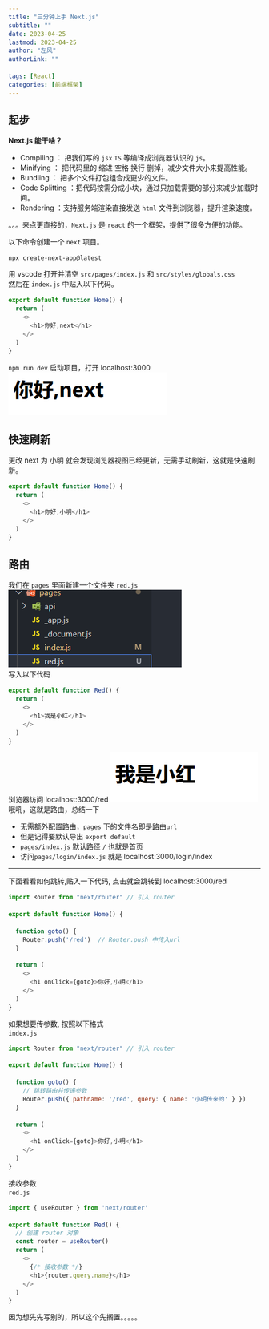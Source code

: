 ```yaml
---
title: "三分钟上手 Next.js"
subtitle: ""
date: 2023-04-25
lastmod: 2023-04-25
author: "左风"
authorLink: ""

tags: [React]
categories: [前端框架]
---
```


## 起步
**Next.js 能干啥？**
- Compiling ： 把我们写的 `jsx` `TS` 等编译成浏览器认识的 `js`。
- Minifying ： 把代码里的 缩进 空格 换行 删掉，减少文件大小来提高性能。
- Bundling  ： 把多个文件打包组合成更少的文件。
- Code Splitting ：把代码按需分成小块，通过只加载需要的部分来减少加载时间。
- Rendering ：支持服务端渲染直接发送 `html` 文件到浏览器，提升渲染速度。

。。。来点更直接的，`Next.js` 是 `react` 的一个框架，提供了很多方便的功能。   

以下命令创建一个 `next` 项目。
```
npx create-next-app@latest
```
用 vscode 打开并清空 `src/pages/index.js` 和 `src/styles/globals.css`  
然后在 `index.js` 中贴入以下代码。
```js
export default function Home() {
  return (
    <>
      <h1>你好,next</h1>
    </>
  )
}
```
`npm run dev` 启动项目，打开 localhost:3000 
![alt 属性文本](./image/1.png)  

## 快速刷新
更改 next 为 小明 就会发现浏览器视图已经更新，无需手动刷新，这就是快速刷新。
```js
export default function Home() {
  return (
    <>
      <h1>你好,小明</h1>
    </>
  )
}
```

## 路由
我们在 `pages` 里面新建一个文件夹 `red.js`
![alt 属性文本](./image/2.png)  
写入以下代码
```js
export default function Red() {
  return (
    <>
      <h1>我是小红</h1>
    </>
  )
}
```
浏览器访问 localhost:3000/red 
![alt 属性文本](./image/3.png)  
哦吼，这就是路由，总结一下
- 无需额外配置路由，`pages` 下的文件名即是路由`url`
- 但是记得要默认导出 `export default`
- `pages/index.js` 默认路径 `/` 也就是首页
- 访问`pages/login/index.js` 就是 localhost:3000/login/index
***
下面看看如何跳转,贴入一下代码, 点击就会跳转到 localhost:3000/red
```js
import Router from "next/router" // 引入 router

export default function Home() {

  function goto() {
    Router.push('/red')  // Router.push 中传入url
  }

  return (
    <>
      <h1 onClick={goto}>你好,小明</h1>
    </>
  )
}
```
如果想要传参数, 按照以下格式   
`index.js`
```js
import Router from "next/router" // 引入 router

export default function Home() {

  function goto() {
    // 跳转路由并传递参数
    Router.push({ pathname: '/red', query: { name: '小明传来的' } })
  }

  return (
    <>
      <h1 onClick={goto}>你好,小明</h1>
    </>
  )
}
```
接收参数   
`red.js`
```js
import { useRouter } from 'next/router'

export default function Red() {
  // 创建 router 对象
  const router = useRouter()
  return (
    <>
      {/* 接收参数 */}
      <h1>{router.query.name}</h1>
    </>
  )
}
```
因为想先先写别的，所以这个先搁置。。。。。
